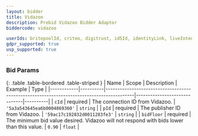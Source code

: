 ```yaml
---
layout: bidder
title: Vidazoo
description: Prebid Vidazoo Bidder Adaptor
biddercode: vidazoo

userIds: britepoolId, criteo, digitrust, id5Id, identityLink, liveIntentId, netId, parrableId, pubCommonId, unifiedId
gdpr_supported: true
usp_supported: true
---
```


### Bid Params

{: .table .table-bordered .table-striped }
| Name       | Scope    | Description                                                                              | Example                      | Type     |
|------------|----------|------------------------------------------------------------------------------------------|------------------------------|----------|
| `cId`      | required | The connection ID from Vidazoo.                                                          | `'5a3a543645ea6b0004869360'` | `string` |
| `pId`      | required | The publisher ID from Vidazoo.                                                           | `'59ac17c192832d0011283fe3'` | `string` |
| `bidFloor` | required | The minimum bid value desired. Vidazoo will not respond with bids lower than this value. | `0.90`                       | `float`  |
